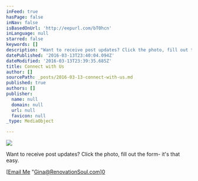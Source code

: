 ```yaml
---
inFeed: true
hasPage: false
inNav: false
isBasedOnUrl: 'http://eepurl.com/bT0hcn'
inLanguage: null
starred: false
keywords: []
description: "Want to receive post updates? Click the photo, fill out the form- it's that easy.\_"
datePublished: '2016-03-13T23:40:04.094Z'
dateModified: '2016-03-13T23:39:35.685Z'
title: Connect with Us
author: []
sourcePath: _posts/2016-03-13-connect-with-us.md
published: true
authors: []
publisher:
  name: null
  domain: null
  url: null
  favicon: null
_type: MediaObject

---
```

![](https://s3-us-west-2.amazonaws.com/the-grid-img/p/f62a1cf45d13da2f86676915cf3e29f03cfb93bd.jpg)

Want to receive post updates? Click the photo, fill out the form- it's that easy. 

[[Email Me][1] "Gina@RenovationSoul.com][0]

[0]: href
[1]: mailto:gina@renovationsoul.com